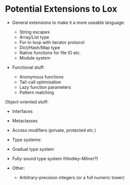 # Potential Extensions to Lox

- General extensions to make it a more useable language:
  - String escapes
  - Array/List type
  - For-in loop with iterator protocol
  - Dict/Hash/Map type
  - Native functions for file IO etc.
  - Module system

- Functional stuff:
  - Anonymous functions
  - Tail-call optimisation
  - Lazy function parameters
  - Pattern matching

Object-oriented stuff:
  - Interfaces
  - Metaclasses
  - Access modifiers (private, protected etc.)

- Type systems:
- Gradual type system
- Fully-sound type system (Hindley–Milner?)

- Other:
  - Arbitrary-precision integers (or a full numeric tower)
